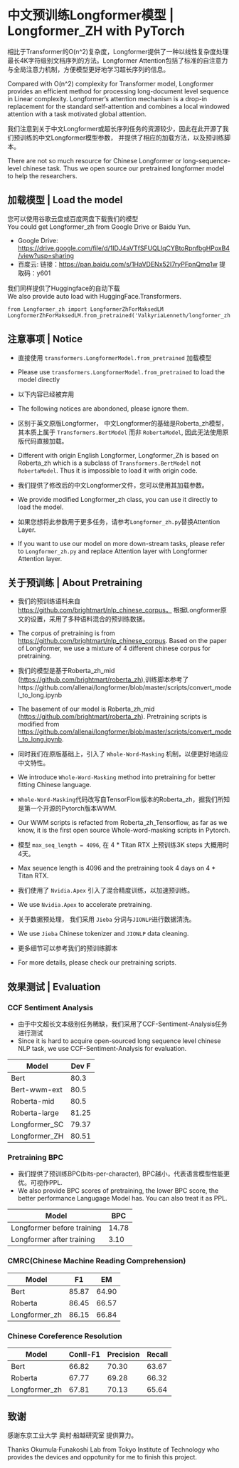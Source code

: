 # 中文预训练Longformer模型 | Longformer_ZH with PyTorch 

相比于Transformer的O(n^2)复杂度，Longformer提供了一种以线性复杂度处理最长4K字符级别文档序列的方法。Longformer Attention包括了标准的自注意力与全局注意力机制，方便模型更好地学习超长序列的信息。

Compared with O(n^2) complexity for Transformer model, Longformer provides an efficient method for processing long-document level sequence in Linear complexity. Longformer’s attention mechanism is a drop-in replacement for the standard self-attention and combines a local windowed attention with a task motivated global attention. 

我们注意到关于中文Longformer或超长序列任务的资源较少，因此在此开源了我们预训练的中文Longformer模型参数， 并提供了相应的加载方法，以及预训练脚本。

There are not so much resource for Chinese Longformer or long-sequence-level chinese task. Thus we open source our pretrained longformer model to help the researchers.
## 加载模型 | Load the model
您可以使用谷歌云盘或百度网盘下载我们的模型  
You could get Longformer_zh from Google Drive or Baidu Yun.

- Google Drive: https://drive.google.com/file/d/1IDJ4aVTfSFUQLIqCYBtoRpnfbgHPoxB4/view?usp=sharing
- 百度云:  链接：https://pan.baidu.com/s/1HaVDENx52I7ryPFpnQmq1w 提取码：y601

我们同样提供了Huggingface的自动下载  
We also provide auto load with HuggingFace.Transformers.
```
from Longformer_zh import LongformerZhForMaksedLM
LongformerZhForMaksedLM.from_pretrained('ValkyriaLenneth/longformer_zh')
```

## 注意事项 | Notice
- 直接使用 `transformers.LongformerModel.from_pretrained` 加载模型
- Please use `transformers.LongformerModel.from_pretrained` to load the model directly

- 以下内容已经被弃用
- The following notices are abondoned, please ignore them. 
- 区别于英文原版Longformer， 中文Longformer的基础是Roberta_zh模型，其本质上属于 `Transformers.BertModel` 而非 `RobertaModel`, 因此无法使用原版代码直接加载。
- Different with origin English Longformer, Longformer_Zh is based on Roberta_zh which is a subclass of `Transformers.BertModel` not `RobertaModel`. Thus it is impossible to load it with origin code.
- 我们提供了修改后的中文Longformer文件，您可以使用其加载参数。
- We provide modified Longformer_zh class, you can use it directly to load the model. 
- 如果您想将此参数用于更多任务，请参考`Longformer_zh.py`替换Attention Layer.
- If you want to use our model on more down-stream tasks, please refer to `Longformer_zh.py` and replace Attention layer with Longformer Attention layer.

## 关于预训练 | About Pretraining
- 我们的预训练语料来自 https://github.com/brightmart/nlp_chinese_corpus， 根据Longformer原文的设置，采用了多种语料混合的预训练数据。
- The corpus of pretraining is from https://github.com/brightmart/nlp_chinese_corpus. Based on the paper of Longformer, we use a mixture of 4 different chinese corpus for pretraining.
- 我们的模型是基于Roberta_zh_mid (https://github.com/brightmart/roberta_zh),训练脚本参考了https://github.com/allenai/longformer/blob/master/scripts/convert_model_to_long.ipynb
- The basement of our model is Roberta_zh_mid (https://github.com/brightmart/roberta_zh). Pretraining scripts is modified from https://github.com/allenai/longformer/blob/master/scripts/convert_model_to_long.ipynb.

- 同时我们在原版基础上，引入了 `Whole-Word-Masking` 机制，以便更好地适应中文特性。
- We introduce `Whole-Word-Masking` method into pretraining for better fitting Chinese language.
- `Whole-Word-Masking`代码改写自TensorFlow版本的Roberta_zh，据我们所知是第一个开源的Pytorch版本WWM.
- Our WWM scripts is refacted from Roberta_zh_Tensorflow, as far as we know, it is the first open source Whole-word-masking scripts in Pytorch.

- 模型 `max_seq_length = 4096`, 在 4 * Titan RTX 上预训练3K steps 大概用时4天。
- Max seuence length is 4096 and the pretraining took 4 days on 4 * Titan RTX.
- 我们使用了 `Nvidia.Apex` 引入了混合精度训练，以加速预训练。
- We use `Nvidia.Apex` to accelerate pretraining.
- 关于数据预处理， 我们采用 `Jieba` 分词与`JIONLP`进行数据清洗。
- We use `Jieba` Chinese tokenizer and `JIONLP` data cleaning.
- 更多细节可以参考我们的预训练脚本
- For more details, please check our pretraining scripts.


## 效果测试 | Evaluation
### CCF Sentiment Analysis
- 由于中文超长文本级别任务稀缺，我们采用了CCF-Sentiment-Analysis任务进行测试
- Since it is hard to acquire open-sourced long sequence level chinese NLP task, we use CCF-Sentiment-Analysis for evaluation. 

|Model|Dev F|
|----|----|
|Bert|80.3|
|Bert-wwm-ext| 80.5|
|Roberta-mid|80.5|
|Roberta-large|81.25|
|Longformer_SC|79.37|
|Longformer_ZH|80.51|

### Pretraining BPC
- 我们提供了预训练BPC(bits-per-character), BPC越小，代表语言模型性能更优。可视作PPL.
- We also provide BPC scores of pretraining, the lower BPC score, the better performance Langugage Model has. You can also treat it as PPL.

|Model|BPC|
|---|---|
|Longformer before training| 14.78|
|Longformer after training| 3.10|

### CMRC(Chinese Machine Reading Comprehension)
|Model|F1|EM|
|---|---|---|
|Bert|85.87|64.90|
|Roberta|86.45|66.57|
|Longformer_zh|86.15|66.84|

### Chinese Coreference Resolution
|Model|Conll-F1|Precision|Recall|
|---|---|---|---|
|Bert|66.82|70.30|63.67|
|Roberta|67.77|69.28|66.32|
|Longformer_zh|67.81|70.13|65.64|



## 致谢
感谢东京工业大学 奥村·船越研究室 提供算力。

Thanks Okumula·Funakoshi Lab from Tokyo Institute of Technology who provides the devices and oppotunity for me to finish this project.


